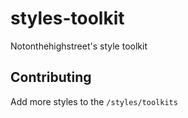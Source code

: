 # styles-toolkit
Notonthehighstreet's style toolkit

## Contributing

Add more styles to the `/styles/toolkits`